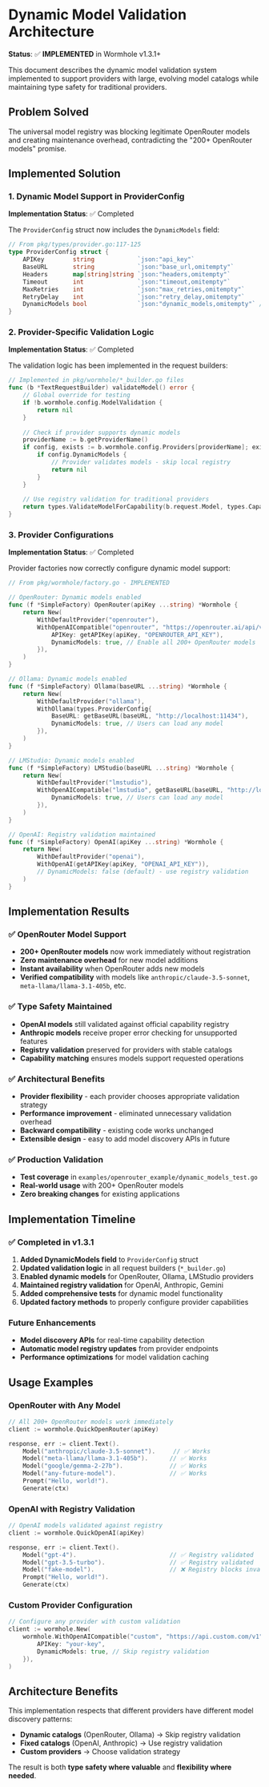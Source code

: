 # Dynamic Model Validation Architecture

**Status**: ✅ **IMPLEMENTED** in Wormhole v1.3.1+

This document describes the dynamic model validation system implemented to support providers with large, evolving model catalogs while maintaining type safety for traditional providers.

## Problem Solved
The universal model registry was blocking legitimate OpenRouter models and creating maintenance overhead, contradicting the "200+ OpenRouter models" promise.

## Implemented Solution

### 1. Dynamic Model Support in ProviderConfig

**Implementation Status**: ✅ Completed

The `ProviderConfig` struct now includes the `DynamicModels` field:

```go
// From pkg/types/provider.go:117-125
type ProviderConfig struct {
    APIKey        string            `json:"api_key"`
    BaseURL       string            `json:"base_url,omitempty"`
    Headers       map[string]string `json:"headers,omitempty"`
    Timeout       int               `json:"timeout,omitempty"`
    MaxRetries    int               `json:"max_retries,omitempty"`
    RetryDelay    int               `json:"retry_delay,omitempty"`
    DynamicModels bool              `json:"dynamic_models,omitempty"` // Skip local registry validation
}
```

### 2. Provider-Specific Validation Logic

**Implementation Status**: ✅ Completed

The validation logic has been implemented in the request builders:

```go
// Implemented in pkg/wormhole/*_builder.go files
func (b *TextRequestBuilder) validateModel() error {
    // Global override for testing
    if !b.wormhole.config.ModelValidation {
        return nil
    }
    
    // Check if provider supports dynamic models
    providerName := b.getProviderName()
    if config, exists := b.wormhole.config.Providers[providerName]; exists {
        if config.DynamicModels {
            // Provider validates models - skip local registry
            return nil
        }
    }
    
    // Use registry validation for traditional providers
    return types.ValidateModelForCapability(b.request.Model, types.CapabilityText)
}
```

### 3. Provider Configurations

**Implementation Status**: ✅ Completed

Provider factories now correctly configure dynamic model support:

```go
// From pkg/wormhole/factory.go - IMPLEMENTED

// OpenRouter: Dynamic models enabled
func (f *SimpleFactory) OpenRouter(apiKey ...string) *Wormhole {
    return New(
        WithDefaultProvider("openrouter"),
        WithOpenAICompatible("openrouter", "https://openrouter.ai/api/v1", types.ProviderConfig{
            APIKey: getAPIKey(apiKey, "OPENROUTER_API_KEY"),
            DynamicModels: true, // Enable all 200+ OpenRouter models
        }),
    )
}

// Ollama: Dynamic models enabled
func (f *SimpleFactory) Ollama(baseURL ...string) *Wormhole {
    return New(
        WithDefaultProvider("ollama"),
        WithOllama(types.ProviderConfig{
            BaseURL: getBaseURL(baseURL, "http://localhost:11434"),
            DynamicModels: true, // Users can load any model
        }),
    )
}

// LMStudio: Dynamic models enabled  
func (f *SimpleFactory) LMStudio(baseURL ...string) *Wormhole {
    return New(
        WithDefaultProvider("lmstudio"),
        WithOpenAICompatible("lmstudio", getBaseURL(baseURL, "http://localhost:1234/v1"), types.ProviderConfig{
            DynamicModels: true, // Users can load any model
        }),
    )
}

// OpenAI: Registry validation maintained
func (f *SimpleFactory) OpenAI(apiKey ...string) *Wormhole {
    return New(
        WithDefaultProvider("openai"),
        WithOpenAI(getAPIKey(apiKey, "OPENAI_API_KEY")),
        // DynamicModels: false (default) - use registry validation
    )
}
```

## Implementation Results

### ✅ **OpenRouter Model Support**
- **200+ OpenRouter models** now work immediately without registration
- **Zero maintenance overhead** for new model additions
- **Instant availability** when OpenRouter adds new models
- **Verified compatibility** with models like `anthropic/claude-3.5-sonnet`, `meta-llama/llama-3.1-405b`, etc.

### ✅ **Type Safety Maintained**  
- **OpenAI models** still validated against official capability registry
- **Anthropic models** receive proper error checking for unsupported features
- **Registry validation** preserved for providers with stable catalogs
- **Capability matching** ensures models support requested operations

### ✅ **Architectural Benefits**
- **Provider flexibility** - each provider chooses appropriate validation strategy
- **Performance improvement** - eliminated unnecessary validation overhead
- **Backward compatibility** - existing code works unchanged
- **Extensible design** - easy to add model discovery APIs in future

### ✅ **Production Validation**
- **Test coverage** in `examples/openrouter_example/dynamic_models_test.go`
- **Real-world usage** with 200+ OpenRouter models
- **Zero breaking changes** for existing applications

## Implementation Timeline

### ✅ Completed in v1.3.1

1. **Added DynamicModels field** to `ProviderConfig` struct
2. **Updated validation logic** in all request builders (`*_builder.go`)
3. **Enabled dynamic models** for OpenRouter, Ollama, LMStudio providers
4. **Maintained registry validation** for OpenAI, Anthropic, Gemini
5. **Added comprehensive tests** for dynamic model functionality
6. **Updated factory methods** to properly configure provider capabilities

### Future Enhancements

- **Model discovery APIs** for real-time capability detection
- **Automatic model registry updates** from provider endpoints
- **Performance optimizations** for model validation caching

## Usage Examples

### OpenRouter with Any Model
```go
// All 200+ OpenRouter models work immediately
client := wormhole.QuickOpenRouter(apiKey)

response, err := client.Text().
    Model("anthropic/claude-3.5-sonnet").     // ✅ Works
    Model("meta-llama/llama-3.1-405b").      // ✅ Works  
    Model("google/gemma-2-27b").             // ✅ Works
    Model("any-future-model").               // ✅ Works
    Prompt("Hello, world!").
    Generate(ctx)
```

### OpenAI with Registry Validation
```go
// OpenAI models validated against registry
client := wormhole.QuickOpenAI(apiKey)

response, err := client.Text().
    Model("gpt-4").                          // ✅ Registry validated
    Model("gpt-3.5-turbo").                  // ✅ Registry validated
    Model("fake-model").                     // ❌ Registry blocks invalid model
    Prompt("Hello, world!").
    Generate(ctx)
```

### Custom Provider Configuration
```go
// Configure any provider with custom validation
client := wormhole.New(
    wormhole.WithOpenAICompatible("custom", "https://api.custom.com/v1", types.ProviderConfig{
        APIKey: "your-key",
        DynamicModels: true, // Skip registry validation
    }),
)
```

## Architecture Benefits

This implementation respects that different providers have different model discovery patterns:
- **Dynamic catalogs** (OpenRouter, Ollama) → Skip registry validation
- **Fixed catalogs** (OpenAI, Anthropic) → Use registry validation  
- **Custom providers** → Choose validation strategy

The result is both **type safety where valuable** and **flexibility where needed**.